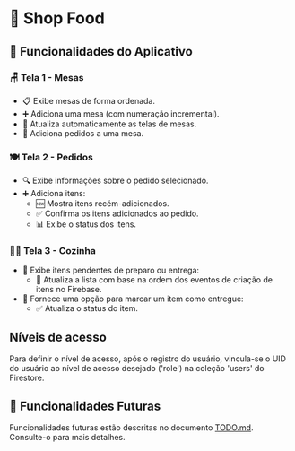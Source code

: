 # 🛒 Shop Food

## 🌟 Funcionalidades do Aplicativo

### 🪑 Tela 1 - Mesas

- 📋 Exibe mesas de forma ordenada.
- ➕ Adiciona uma mesa (com numeração incremental).
- 🔄 Atualiza automaticamente as telas de mesas.
- 📝 Adiciona pedidos a uma mesa.

### 🍽️ Tela 2 - Pedidos

- 🔍 Exibe informações sobre o pedido selecionado.
- ➕ Adiciona itens:
  - 🆕 Mostra itens recém-adicionados.
  - ✅ Confirma os itens adicionados ao pedido.
  - 📊 Exibe o status dos itens.

### 👩‍🍳 Tela 3 - Cozinha

- 🍴 Exibe itens pendentes de preparo ou entrega:
  - 🔄 Atualiza a lista com base na ordem dos eventos de criação de itens no Firebase.
- 🚚 Fornece uma opção para marcar um item como entregue:
  - ✅ Atualiza o status do item.

## Níveis de acesso

Para definir o nível de acesso, após o registro do usuário, vincula-se o UID do usuário ao nível de acesso desejado ('role') na coleção 'users' do Firestore.

## 🚀 Funcionalidades Futuras

Funcionalidades futuras estão descritas no documento [TODO.md](./TODO.md). Consulte-o para mais detalhes.
